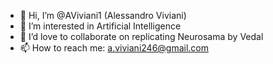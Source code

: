 - 👋 Hi, I’m @AViviani1 (Alessandro Viviani)
- 👀 I’m interested in Artificial Intelligence
- 💞️ I’d love to collaborate on replicating Neurosama by Vedal
- 📫 How to reach me: a.viviani246@gmail.com

<!---
AViviani1/AViviani1 is a ✨ special ✨ repository because its `README.md` (this file) appears on your GitHub profile.
You can click the Preview link to take a look at your changes.
--->
